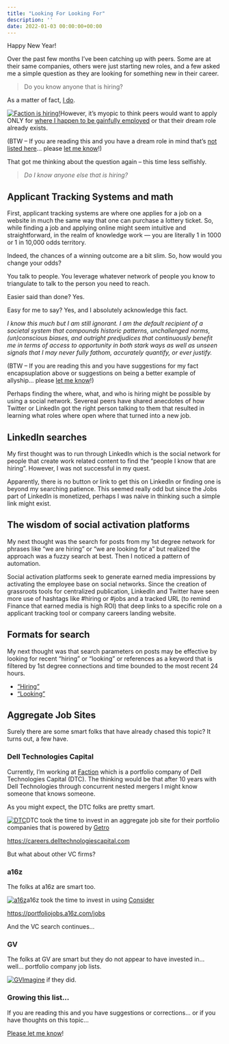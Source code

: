 ```yaml
---
title: "Looking For Looking For"
description: ''
date: 2022-01-03 00:00:00+00:00
---
```


Happy New Year!

Over the past few months I’ve been catching up with peers. Some are at their same companies, others were just starting new roles, and a few asked me a simple question as they are looking for something new in their career.


> Do you know anyone that is hiring?
> 
> 

As a matter of fact, [I do](https://grnh.se/66f4d22d4us).

[![Faction is hiring!](https://cuthrell.com/favicon.png "Faction is hiring!")](https://cuthrell.com/favicon.png)However, it’s myopic to think peers would want to apply ONLY for [where I happen to be gainfully employed](https://grnh.se/66f4d22d4us) or that their dream role already exists.

(BTW – If you are reading this and you have a dream role in mind that’s [not listed here](https://grnh.se/66f4d22d4us)… please [let me know](https://jaycuthrell.com/contact)!)

That got me thinking about the question again – this time less selfishly.


> *Do I know anyone else that is hiring?*
> 
> 

## Applicant Tracking Systems and math

First, applicant tracking systems are where one applies for a job on a website in much the same way that one can purchase a lottery ticket. So, while finding a job and applying online might seem intuitive and straightforward, in the realm of knowledge work — you are literally 1 in 1000 or 1 in 10,000 odds territory.

Indeed, the chances of a winning outcome are a bit slim. So, how would you change your odds?

You talk to people. You leverage whatever network of people you know to triangulate to talk to the person you need to reach.

Easier said than done? Yes.

Easy for me to say? Yes, and I absolutely acknowledge this fact.

*I know this much but I am still ignorant. I am the default recipient of a societal system that compounds historic patterns, unchallenged norms, (un)conscious biases, and outright predjudices that continuously benefit me in terms of access to opportunity in both stark ways as well as unseen signals that I may never fully fathom, accurately quantify, or ever justify.*

(BTW – If you are reading this and you have suggestions for my fact encapsuplation above or suggestions on being a better example of allyship… please [let me know](https://jaycuthrell.com/contact)!)

Perhaps finding the where, what, and who is hiring might be possible by using a social network. Severeal peers have shared anecdotes of how Twitter or LinkedIn got the right person talking to them that resulted in learning what roles where open where that turned into a new job.

## LinkedIn searches


My first thought was to run through LinkedIn which is the social network for people that create work related content to find the “people I know that are hiring”. However, I was not successful in my quest.

Apparently, there is no button or link to get this on LinkedIn or finding one is beyond my searching patience. This seemed really odd but since the Jobs part of LinkedIn is monetized, perhaps I was naive in thinking such a simple link might exist.

## The wisdom of social activation platforms


My next thought was the search for posts from my 1st degree network for phrases like “we are hiring” or “we are looking for a” but realized the approach was a fuzzy search at best. Then I noticed a pattern of automation.

Social activation platforms seek to generate earned media impressions by activating the employee base on social networks. Since the creation of grassroots tools for centralized publication, LinkedIn and Twitter have seen more use of hashtags like #hiring or #jobs and a tracked URL (to remind Finance that earned media is high ROI) that deep links to a specific role on a applicant tracking tool or company careers landing website.

## Formats for search

My next thought was that search parameters on posts may be effective by looking for recent “hiring” or “looking” or references as a keyword that is filtered by 1st degree connections and time bounded to the most recent 24 hours.

* [“Hiring”](https://www.linkedin.com/search/results/content/?datePosted=%22past-24h%22&keywords=hiring&origin=GLOBAL_SEARCH_HEADER&postedBy=%5B%22first%22%5D)
* [“Looking”](https://www.linkedin.com/search/results/content/?datePosted=%22past-24h%22&keywords=looking&origin=GLOBAL_SEARCH_HEADER&postedBy=%5B%22first%22%5D)

## Aggregate Job Sites

Surely there are some smart folks that have already chased this topic? It turns out, a few have.

### Dell Technologies Capital


Currently, I’m working at [Faction](https://grnh.se/66f4d22d4us) which is a portfolio company of Dell Technologies Capital (DTC). The thinking would be that after 10 years with Dell Technologies through concurrent nested mergers I might know someone that knows someone.

As you might expect, the DTC folks are pretty smart.

[![DTC](https://cuthrell.com/favicon.png "DTC")](https://cuthrell.com/favicon.png)DTC took the time to invest in an aggregate job site for their portfolio companies that is powered by [Getro](https://www.getro.com/getro-jobs/)

<https://careers.delltechnologiescapital.com>

But what about other VC firms?

### a16z


The folks at a16z are smart too.

[![a16z](https://cuthrell.com/favicon.png "a16z")](https://cuthrell.com/favicon.png)a16z took the time to invest in using [Consider](https://product.consider.com/ctc/talent-circle)

<https://portfoliojobs.a16z.com/jobs>

And the VC search continues…

### GV

The folks at GV are smart but they do not appear to have invested in… well… portfolio company job lists.

[![GV](https://cuthrell.com/favicon.png "GV")](https://cuthrell.com/favicon.png)[Imagine](https://www.gv.com/portfolio/) if they did.

### Growing this list…


If you are reading this and you have suggestions or corrections… or if you have thoughts on this topic…

[Please let me know](https://jaycuthrell.com/contact)!

